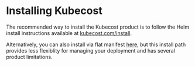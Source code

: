 # Installing Kubecost

The recommended way to install the Kubecost product is to follow the Helm install instructions available at [kubecost.com/install](http://kubecost.com/install).

Alternatively, you can also install via flat manifest [here](https://github.com/kubecost/cost-analyzer-helm-chart/blob/master/README.md#manifest), but this install path provides less flexiblity for managing your deployment and has several product limitations.
  
  
<br/><br/>
<br/><br/>
